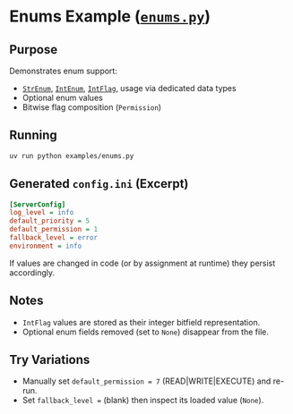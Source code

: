 # Enums Example ([`enums.py`](https://github.com/HEROgold/confkit/blob/master/examples/enums.py))

## Purpose

Demonstrates enum support:

- [`StrEnum`](pdoc:confkit.StrEnum), [`IntEnum`](pdoc:confkit.IntEnum), [`IntFlag`](pdoc:confkit.IntFlag), usage via dedicated data types
- Optional enum values
- Bitwise flag composition (`Permission`)

## Running

```bash
uv run python examples/enums.py
```

## Generated `config.ini` (Excerpt)

```ini
[ServerConfig]
log_level = info
default_priority = 5
default_permission = 1
fallback_level = error
environment = info
```

If values are changed in code (or by assignment at runtime) they persist accordingly.

## Notes

- `IntFlag` values are stored as their integer bitfield representation.
- Optional enum fields removed (set to `None`) disappear from the file.

## Try Variations

- Manually set `default_permission = 7` (READ|WRITE|EXECUTE) and re-run.
- Set `fallback_level =` (blank) then inspect its loaded value (`None`).
